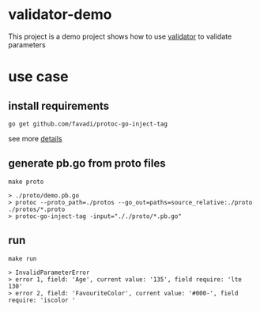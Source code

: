 # validator-demo
This project is a demo project shows how to use [validator](github.com/go-playground/validator/v10) to validate parameters

# use case
## install requirements
```shell script
go get github.com/favadi/protoc-go-inject-tag
```
see more [details](https://github.com/favadi/protoc-go-inject-tag)
## generate pb.go from proto files
```shell script
make proto

> ./proto/demo.pb.go
> protoc --proto_path=./protos --go_out=paths=source_relative:./proto ./protos/*.proto
> protoc-go-inject-tag -input="././proto/*.pb.go"
```

## run 
```shell script
make run

> InvalidParameterError
> error 1, field: 'Age', current value: '135', field require: 'lte 130'
> error 2, field: 'FavouriteColor', current value: '#000-', field require: 'iscolor '
```